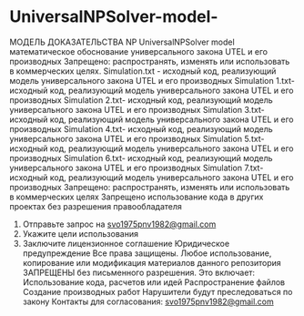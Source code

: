 # UniversalNPSolver-model-
МОДЕЛЬ ДОКАЗАТЕЛЬСТВА NP
UniversalNPSolver model математическое обоснование универсального закона UTEL и его производных
Запрещено: распространять, изменять или использовать в коммерческих целях.
Simulation.txt - исходный код, реализующий модель универсального закона UTEL и его производных
Simulation 1.txt- исходный код, реализующий модель универсального закона UTEL и его производных
Simulation 2.txt- исходный код, реализующий модель универсального закона UTEL и его производных
Simulation 3.txt- исходный код, реализующий модель универсального закона UTEL и его производных
Simulation 4.txt- исходный код, реализующий модель универсального закона UTEL и его производных
Simulation 5.txt- исходный код, реализующий модель универсального закона UTEL и его производных
Simulation 6.txt- исходный код, реализующий модель универсального закона UTEL и его производных
Simulation 7.txt- исходный код, реализующий модель универсального закона UTEL и его производных
Запрещено: распространять, изменять или использовать в коммерческих целях
Запрещено использование кода в других проектах без разрешения правообладателя
1. Отправьте запрос на svo1975pnv1982@gmail.com
2. Укажите цели использования
3. Заключите лицензионное соглашение
Юридическое предупреждение
Все права защищены.
Любое использование, копирование или модификация материалов данного репозитория ЗАПРЕЩЕНЫ без письменного разрешения.
Это включает:
Использование кода, расчетов или идей
Распространение файлов
Создание производных работ
Нарушители будут преследоваться по закону
Контакты для согласования: svo1975pnv1982@gmail.com
